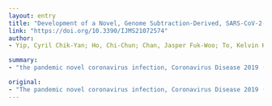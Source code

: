 ```yaml
---
layout: entry
title: "Development of a Novel, Genome Subtraction-Derived, SARS-CoV-2-Specific COVID-19-nsp2 Real-Time RT-PCR Assay and Its Evaluation Using Clinical Specimens"
link: "https://doi.org/10.3390/IJMS21072574"
author:
- Yip, Cyril Chik-Yan; Ho, Chi-Chun; Chan, Jasper Fuk-Woo; To, Kelvin Kai-Wang; Chan, Helen Shuk-Ying; Wong, Sally Cheuk-Ying; Leung, Kit-Hang; Fung, Agnes Yim-Fong; Ng, Anthony Chin-Ki; Zou, Zijiao; Tam, Anthony Raymond; Chung, Tom Wai-Hin; Chan, Kwok-Hung; Hung, Ivan Fan-Ngai; Cheng, Vincent Chi-Chung; Tsang, Owen Tak-Yin; Tsui, Stephen Kwok Wing; Yuen, Kwok-Yung

summary:
- "the pandemic novel coronavirus infection, Coronavirus Disease 2019 (COVID-19), has affected at least 190 countries or territories. 465,915 confirmed cases and 21,031 deaths. Rapid, sensitive and specific testing is important in epidemiological control and clinical management. Primers were designed to target the longest and previously untargeted nsp2 region and optimized as a probe-free real-time reverse transcription-polymerase chain reaction (RT-PCR) assay. The new COVID-coV-infection has affected more than 100 countries or territory. Disease 2019."

original:
- "The pandemic novel coronavirus infection, Coronavirus Disease 2019 (COVID-19), has affected at least 190 countries or territories, with 465,915 confirmed cases and 21,031 deaths. In a containment-based strategy, rapid, sensitive and specific testing is important in epidemiological control and clinical management. Using 96 SARS-CoV-2 and 104 non-SARS-CoV-2 coronavirus genomes and our in-house program, GolayMetaMiner, four specific regions longer than 50 nucleotides in the SARS-CoV-2 genome were identified. Primers were designed to target the longest and previously untargeted nsp2 region and optimized as a probe-free real-time reverse transcription-polymerase chain reaction (RT-PCR) assay. The new COVID-19-nsp2 assay had a limit of detection (LOD) of 1.8 TCID50/mL and did not amplify other human-pathogenic coronaviruses and respiratory viruses. Assay reproducibility in terms of cycle threshold (Cp) values was satisfactory, with the total imprecision (% CV) values well below 5%. Evaluation of the new assay using 59 clinical specimens from 14 confirmed cases showed 100% concordance with our previously developed COVID-19-RdRp/Hel reference assay. A rapid, sensitive, SARS-CoV-2-specific real-time RT-PCR assay, COVID-19-nsp2, was developed."
---
```


